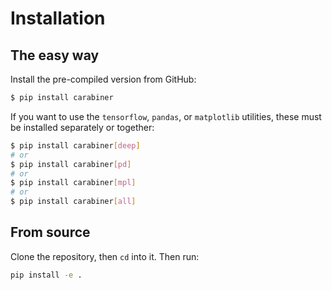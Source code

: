 # Installation

## The easy way

Install the pre-compiled version from GitHub:

```bash
$ pip install carabiner
```

If you want to use the `tensorflow`, `pandas`, or `matplotlib` utilities, these must be installed separately
or together:

```bash
$ pip install carabiner[deep]
# or
$ pip install carabiner[pd]
# or
$ pip install carabiner[mpl]
# or
$ pip install carabiner[all]
```

## From source

Clone the repository, then `cd` into it. Then run:

```bash
pip install -e .
```